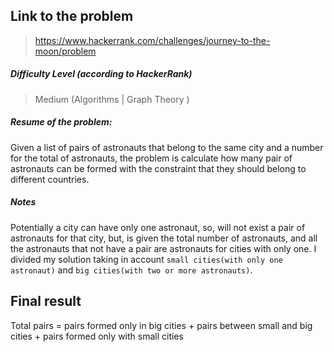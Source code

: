 ## Link to the problem
 
 > https://www.hackerrank.com/challenges/journey-to-the-moon/problem
 
##### Difficulty Level (according to HackerRank)
 
 > Medium (Algorithms | Graph Theory )
 
##### Resume of the problem:
 
 Given a list of pairs of astronauts that belong to the same city and a number for the
 total of astronauts, the problem is calculate how many pair of  astronauts can be 
 formed with the constraint that they should belong to different countries.
 
##### Notes
 
 Potentially a city can have only one astronaut, so, will not exist a pair of astronauts
 for that city, but, is given the total number of astronauts, and all the astronauts that
 not have a pair are astronauts for cities with only one. I divided my solution taking in 
 account `small cities(with only one astronaut)` and `big cities(with two or more astronauts)`.
   

## Final result

 Total pairs = pairs formed only in big cities 
                + pairs between small and big cities 
                + pairs formed only with small cities

